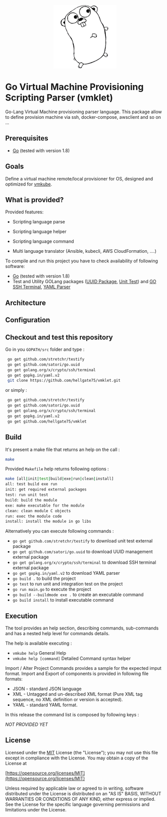<p align="center" style="width: 100%"><img width="200" height="200" src="/images/golang.png" /></p>

# Go Virtual Machine Provisioning Scripting Parser (vmklet)

Go-Lang Virtual Machine provisioning parser language. This package allow to define provision machine via ssh, docker-compose, awsclient and so on ...


## Prerequisites

* [Go](https://golang.org/dl/) (tested with version 1.8)

## Goals

Define a virtual machine remote/local provisioner for OS, designed and optimized for [vmkube](https://github.com/hellgate75/vmkube).

## What is provided?

Provided features:

* Scripting language parse

* Scripting language helper

* Scripting language command

* Multi language translator (Ansible, kubecli, AWS CloudFormation, ....)


To compile and run this project you have to check availability of following software:
* [Go](https://golang.org/dl/) (tested with version 1.8)
* Test and Utility GOLang packages ([UUID Package](https://github.com/satori/go.uuid), [Unit Test](https://github.com/stretchr/testify)) and [GO SSH Terminal](http://golang.org/x/crypto/ssh/terminal), [YAML Parser](http://gopkg.in/yaml.v2)


## Architecture



## Configuration


## Checkout and test this repository

Go in you `GOPATH/src` folder and type :
```sh
 go get github.com/stretchr/testify
 go get github.com/satori/go.uuid
 go get golang.org/x/crypto/ssh/terminal
 go get gopkg.in/yaml.v2
 git clone https://github.com/hellgate75/vmklet.git

```
or simply :
```sh
 go get github.com/stretchr/testify
 go get github.com/satori/go.uuid
 go get golang.org/x/crypto/ssh/terminal
 go get gopkg.in/yaml.v2
 go get github.com/hellgate75/vmklet
```


## Build

It's present a make file that returns an help on the call :

```sh
make
```
Provided `Makefile` help returns following options :
```sh
make [all|init|test|build|exe|run|clean|install]
all: test build exe run
init: get required external packages
test: run unit test
build: build the module
exe: make executable for the module
clean: clean module C objects
run: exec the module code
install: install the module in go libs
```

Alternatively you can execute following commands :
 * `go get github.com/stretchr/testify` to download unit test external package
 * `go get github.com/satori/go.uuid` to download UUID management external package
 * `go get golang.org/x/crypto/ssh/terminal` to download SSH terminal external package
 * `go get gopkg.in/yaml.v2` to download YAML parser
 * `go build .` to build the project
 * `go test` to run unit and integration test on the project
 * `go run main.go` to execute the project
 * `go build --buildmode exe .` to create an executable command
 * `go build install` to install executable command


## Execution

The tool provides an help section, describing commands, sub-commands and has a nested help level for commands details.

The help is available executing : 
* `vmkube help` General Help
* `vmkube help [command]` Detailed Command syntax helper

Import / Alter Project Commands provides a sample for the expected imput format. Import and Export of components is provided in following file formats:
* JSON - standard JSON language
* XML - Untagged and un-described XML format (Pure XML tag sequence, no XML definition or version is accepted).
* YAML - standard YAML format.

In this release the command list is composed by following keys :

*NOT* *PROVIDED* *YET*

## License

Licensed under the [MIT](/LICENSE) License (the "License");
you may not use this file except in compliance with the License.
You may obtain a copy of the License at

[https://opensource.org/licenses/MIT](https://opensource.org/licenses/MIT)

Unless required by applicable law or agreed to in writing, software
distributed under the License is distributed on an "AS IS" BASIS,
WITHOUT WARRANTIES OR CONDITIONS OF ANY KIND, either express or implied.
See the License for the specific language governing permissions and
limitations under the License.
